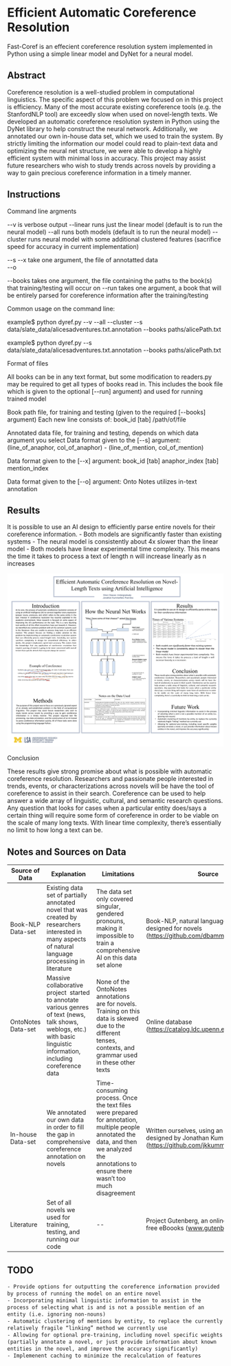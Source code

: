 # Efficient Automatic Coreference Resolution

Fast-Coref is an effecient coreference resolution system implemented in Python using a simple linear model and DyNet for a neural model.

## Abstract 

Coreference resolution is a well-studied problem in computational linguistics. The specific aspect of this problem we focused on in this project is efficiency. Many of the most accurate existing coreference tools (e.g. the StanfordNLP tool) are exceedly slow when used on novel-length texts. We developed an automatic coreference resolution system in Python using the DyNet library to help construct the neural network. Additionally, we annotated our own in-house data set, which we used to train the system. By strictly limiting the information our model could read to plain-text data and optimizing the neural net structure, we were able to develop a highly efficient system with minimal loss in accuracy. This project may assist future researchers who wish to study trends across novels by providing a way to gain precious coreference information in a timely manner. 

## Instructions 

Command line argments 

--v         is verbose output
--linear    runs just the linear model (default is to run the neural model)
--all       runs both models (default is to run the neural model)
--cluster   runs neural model with some additional clustered features (sacrifice speed for accuracy in current implementation)

--s
--x         take one argument, the file of annotatted data         
--o         
 

--books     takes one argument, the file containing the paths to the book(s) that training/testing will occur on
--run       takes one argument, a book that will be entirely parsed for coreference information after the training/testing 



Common usage on the command line: 

example$ python dyref.py --v --all --cluster --s data/slate_data/alicesadventures.txt.annotation --books paths/alicePath.txt

example$ python dyref.py --s data/slate_data/alicesadventures.txt.annotation --books paths/alicePath.txt


Format of files

All books can be in any text format, but some modification to readers.py may be required to get all types of books read in. This includes the book file which is given to the optional [--run] argument) and used for running trained model 

Book path file, for training and testing (given to the required [--books] argument)
Each new line consists of:
book_id [tab] /path/of/file

Annotated data file, for training and testing, depends on which data argument you select
Data format given to the [--s] argument:
(line_of_anaphor, col_of_anaphor) - (line_of_mention, col_of_mention)

Data format given to the [--x] argument:
book_id [tab] anaphor_index [tab] mention_index

Data format given to the [--o] argument:
Onto Notes utilizes in-text annotation


## Results

It is possible to use an AI design to efficiently parse entire novels for their coreference information.
    - Both models are significantly faster than existing systems
    - The neural model is consistently about 4x slower than the linear model
    - Both models have linear experimental time complexity. This means the time it takes to process a text of length n will increase linearly as n increases

![alt text](symposium_poster.png)


Conclusion

These results give strong promise about what is possible with automatic coreference resolution. Researchers and passionate people interested in trends, events, or characterizations across novels will be have the tool of coreference to assist in their search. Coreference can be used to help answer a wide array of linguistic, cultural, and semantic research questions. Any question that looks for cases when a particular entity does/says a certain thing will require some form of coreference in order to be viable on the scale of many long texts. With linear time complexity, there’s essentially no limit to how long a text can be.

## Notes and Sources on Data

| Source of Data | Explanation | Limitations | Source |
|----------------|-------------|-------------|--------|
| Book-NLP Data-set| Existing data set of partially annotated novel that was created by researchers interested in many aspects of natural language processing in literature   | The data set only covered singular, gendered pronouns, making it impossible to train a comprehensive AI on this data set alone | Book-NLP, natural language processor designed for novels (https://github.com/dbamman/book-nlp) |
| OntoNotes Data-set     | Massive collaborative project  started to annotate various genres of text (news, talk shows, weblogs, etc.) with basic linguistic information, including coreference data | None of the OntoNotes annotations are for novels. Training on this data is skewed due to the different tenses, contexts, and grammar used in these other texts | Online database (https://catalog.ldc.upenn.edu/ldc2013t19) |
| In-house Data-set  | We annotated our own data in order to fill the gap in comprehensive coreference annotation on novels | Time-consuming process. Once the text files were prepared for annotation, multiple people annotated the data, and then we analyzed the annotations to ensure there wasn’t too much disagreement | Written ourselves, using an annotation tool designed by Jonathan Kummerfeld (https://github.com/jkkummerfeld/slate) |
| Literature | Set of all novels we used for training, testing, and running our code | -- | Project Gutenberg, an online database of free eBoooks (www.gutenberg.org) |

## TODO

    - Provide options for outputting the coreference information provided by process of running the model on an entire novel
    - Incorporating minimal linguistic information to assist in the process of selecting what is and is not a possible mention of an entity (i.e. ignoring non-nouns)
    - Automatic clustering of mentions by entity, to replace the currently relatively fragile “linking” method we currently use
    - Allowing for optional pre-training, including novel specific weights (partially annotate a novel, or just provide information about known entities in the novel, and improve the accuracy significantly)
    - Implemenent caching to minimize the recalculation of features
